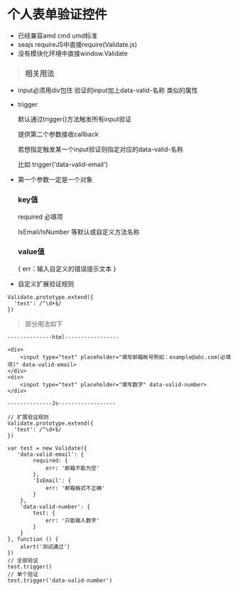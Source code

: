 # 个人表单验证控件

* 已经兼容amd cmd umd标准
* seajs requireJS中直接require(Validate.js)
* 没有模块化环境中直接window.Validate

> ### 相关用法
* input必须用div包住 验证的input加上data-valid-名称 类似的属性
* trigger

  默认通过trigger()方法触发所有input验证
  
  提供第二个参数接收callback
  
  若想指定触发某一个input验证则指定对应的data-valid-名称
  
  比如 trigger('data-valid-email')
  
* 第一个参数一定是一个对象
    
  ### key值 

    required  必填项
        
    IsEmail/IsNumber 等默认或自定义方法名称
    
  ### value值
        
    {
        err：输入自定义的错误提示文本
    }
  

* 自定义扩展验证规则
```
Validate.prototype.extend({
  'test': /^\d+$/
})
```


> 部分用法如下
```
--------------html-----------------

<div>
    <input type="text" placeholder="填写邮箱帐号例如：example@abc.com(必填项)" data-valid-email>
</div>
<div>
    <input type="text" placeholder="填写数字" data-valid-number>
</div>

--------------Js------------------

// 扩展验证规则
Validate.prototype.extend({
  'test': /^\d+$/
})

var test = new Validate({
   'data-valid-email': {
        required: {
            err: '邮箱不能为空'
        },
        'IsEmail': {
            err: '邮箱格式不正确'
        }
    },
    'data-valid-number': {
        test: {
            err: '只能输入数字'
        }
    }
}, function () {
    alert('测试通过')
})
// 全部验证
test.trigger()
// 单个验证
test.trigger('data-valid-number')

```